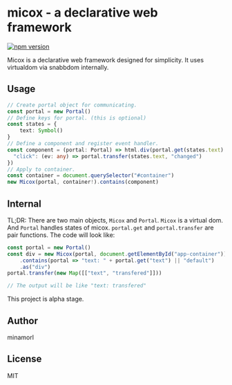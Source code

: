 # micox - a declarative web framework
[![npm version](https://badge.fury.io/js/micox.svg)](https://badge.fury.io/js/micox)

Micox is a declarative web framework designed for simplicity. It uses virtualdom via snabbdom internally.
## Usage

```ts
// Create portal object for communicating.
const portal = new Portal()
// Define keys for portal. (this is optional)
const states = {
    text: Symbol()
}
// Define a component and register event handler.
const component = (portal: Portal) => html.div(portal.get(states.text) || "default").events({
  "click": (ev: any) => portal.transfer(states.text, "changed")
})
// Apply to container.
const container = document.querySelector("#container")
new Micox(portal, container!).contains(component)
```

## Internal

TL;DR: There are two main objects, `Micox` and `Portal`. `Micox` is a virtual dom. And `Portal` handles states of micox. `portal.get` and `portal.transfer` are pair functions.
The code will look like:

```ts
const portal = new Portal()
const div = new Micox(portal, document.getElementById("app-container"))
    .contains(portal => "text: " + portal.get("text") || "default")
    .as("div")
portal.transfer(new Map([["text", "transfered"]]))

// The output will be like "text: transfered"
```

This project is alpha stage.

## Author
minamorl

## License
MIT
